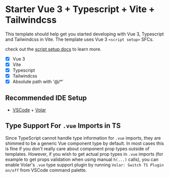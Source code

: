 # Starter Vue 3 + Typescript + Vite + Tailwindcss

This template should help get you started developing with Vue 3, Typescript and Tailwindcss in Vite. The template uses Vue 3 `<script setup>` SFCs.

check out the [script setup docs](https://v3.vuejs.org/api/sfc-script-setup.html#sfc-script-setup) to learn more.

- [x] Vue 3
- [x] Vite
- [x] Typescript
- [x] Tailwindcss
- [x] Absolute path with '@/*'

## Recommended IDE Setup

- [VSCode](https://code.visualstudio.com/) + [Volar](https://marketplace.visualstudio.com/items?itemName=johnsoncodehk.volar)

## Type Support For `.vue` Imports in TS

Since TypeScript cannot handle type information for `.vue` imports, they are shimmed to be a generic Vue component type by default. In most cases this is fine if you don't really care about component prop types outside of templates. However, if you wish to get actual prop types in `.vue` imports (for example to get props validation when using manual `h(...)` calls), you can enable Volar's `.vue` type support plugin by running `Volar: Switch TS Plugin on/off` from VSCode command palette.
